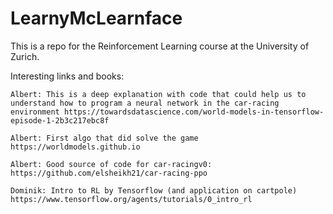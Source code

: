 # LearnyMcLearnface
This is a repo for the Reinforcement Learning course at the University of Zurich.

Interesting links and books:

    Albert: This is a deep explanation with code that could help us to understand how to program a neural network in the car-racing environment https://towardsdatascience.com/world-models-in-tensorflow-episode-1-2b3c217ebc8f
    
    Albert: First algo that did solve the game https://worldmodels.github.io
    
    Albert: Good source of code for car-racingv0: https://github.com/elsheikh21/car-racing-ppo
    
    Dominik: Intro to RL by Tensorflow (and application on cartpole) https://www.tensorflow.org/agents/tutorials/0_intro_rl
